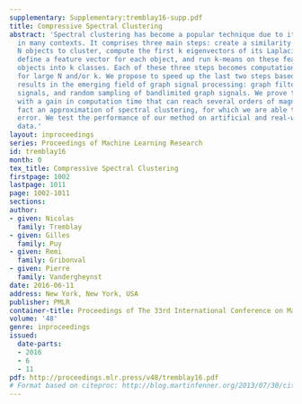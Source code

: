 ```yaml
---
supplementary: Supplementary:tremblay16-supp.pdf
title: Compressive Spectral Clustering
abstract: 'Spectral clustering has become a popular technique due to its high performance
  in many contexts. It comprises three main steps: create a similarity graph between
  N objects to cluster, compute the first k eigenvectors of its Laplacian matrix to
  define a feature vector for each object, and run k-means on these features to separate
  objects into k classes. Each of these three steps becomes computationally intensive
  for large N and/or k. We propose to speed up the last two steps based on recent
  results in the emerging field of graph signal processing: graph filtering of random
  signals, and random sampling of bandlimited graph signals. We prove that our method,
  with a gain in computation time that can reach several orders of magnitude, is in
  fact an approximation of spectral clustering, for which we are able to control the
  error. We test the performance of our method on artificial and real-world network
  data.'
layout: inproceedings
series: Proceedings of Machine Learning Research
id: tremblay16
month: 0
tex_title: Compressive Spectral Clustering
firstpage: 1002
lastpage: 1011
page: 1002-1011
sections: 
author:
- given: Nicolas
  family: Tremblay
- given: Gilles
  family: Puy
- given: Remi
  family: Gribonval
- given: Pierre
  family: Vandergheynst
date: 2016-06-11
address: New York, New York, USA
publisher: PMLR
container-title: Proceedings of The 33rd International Conference on Machine Learning
volume: '48'
genre: inproceedings
issued:
  date-parts:
  - 2016
  - 6
  - 11
pdf: http://proceedings.mlr.press/v48/tremblay16.pdf
# Format based on citeproc: http://blog.martinfenner.org/2013/07/30/citeproc-yaml-for-bibliographies/
---
```

